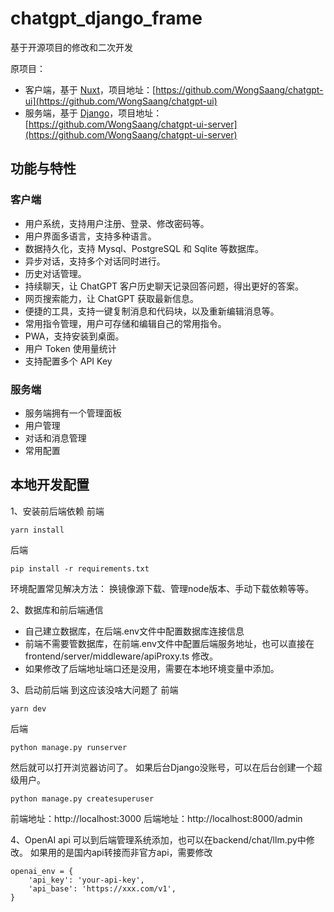 # chatgpt_django_frame
基于开源项目的修改和二次开发

原项目：
- 客户端，基于 [Nuxt](https://nuxt.com/)，项目地址：[https://github.com/WongSaang/chatgpt-ui](https://github.com/WongSaang/chatgpt-ui)
- 服务端，基于 [Django](https://djangoproject.com/)，项目地址：[https://github.com/WongSaang/chatgpt-ui-server](https://github.com/WongSaang/chatgpt-ui-server)

## 功能与特性
### 客户端
- 用户系统，支持用户注册、登录、修改密码等。
- 用户界面多语言，支持多种语言。
- 数据持久化，支持 Mysql、PostgreSQL 和 Sqlite 等数据库。
- 异步对话，支持多个对话同时进行。
- 历史对话管理。
- 持续聊天，让 ChatGPT 客户历史聊天记录回答问题，得出更好的答案。
- 网页搜索能力，让 ChatGPT 获取最新信息。
- 便捷的工具，支持一键复制消息和代码块，以及重新编辑消息等。
- 常用指令管理，用户可存储和编辑自己的常用指令。
- PWA，支持安装到桌面。
- 用户 Token 使用量统计
- 支持配置多个 API Key

### 服务端
- 服务端拥有一个管理面板
- 用户管理
- 对话和消息管理
- 常用配置


## 本地开发配置
1、安装前后端依赖
前端
~~~
yarn install
~~~
后端
~~~
pip install -r requirements.txt
~~~
环境配置常见解决方法：
换镜像源下载、管理node版本、手动下载依赖等等。

2、数据库和前后端通信
- 自己建立数据库，在后端.env文件中配置数据库连接信息
- 前端不需要管数据库，在前端.env文件中配置后端服务地址，也可以直接在frontend/server/middleware/apiProxy.ts 修改。
- 如果修改了后端地址端口还是没用，需要在本地环境变量中添加。

3、启动前后端
到这应该没啥大问题了
前端
~~~
yarn dev
~~~
后端
~~~
python manage.py runserver
~~~
然后就可以打开浏览器访问了。
如果后台Django没账号，可以在后台创建一个超级用户。
~~~
python manage.py createsuperuser
~~~

前端地址：http://localhost:3000
后端地址：http://localhost:8000/admin


4、OpenAI api
可以到后端管理系统添加，也可以在backend/chat/llm.py中修改。
如果用的是国内api转接而非官方api，需要修改
~~~
openai_env = {
    'api_key': 'your-api-key',
    'api_base': 'https://xxx.com/v1',
}
~~~
